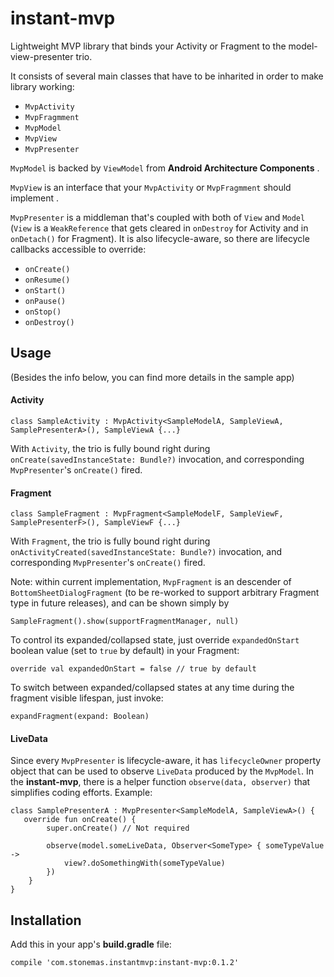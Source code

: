 # instant-mvp
Lightweight MVP library that binds your Activity or Fragment to the model-view-presenter trio.  

It consists of several main classes that have to be inharited in order to make library working:  
* `MvpActivity`
* `MvpFragmment`
* `MvpModel`
* `MvpView`
* `MvpPresenter`


`MvpModel` is backed by `ViewModel` from **Android Architecture Components** .
 
`MvpView` is an interface that your `MvpActivity` or `MvpFragmment` should implement . 

`MvpPresenter` is a middleman that's coupled with both of `View` and `Model` (`View` is a `WeakReference` that gets cleared in `onDestroy` for Activity and in `onDetach()` for Fragment). It is also lifecycle-aware, so there are lifecycle callbacks accessible to override:  

* `onCreate()`
* `onResume()`
* `onStart()`
* `onPause()`
* `onStop()`
* `onDestroy()`


## Usage
(Besides the info below, you can find more details in the sample app)

#### Activity

```
class SampleActivity : MvpActivity<SampleModelA, SampleViewA, SamplePresenterA>(), SampleViewA {...}
```
With `Activity`, the trio is fully bound right during `onCreate(savedInstanceState: Bundle?)` invocation, and corresponding `MvpPresenter`'s `onCreate()` fired.


#### Fragment
```
class SampleFragment : MvpFragment<SampleModelF, SampleViewF, SamplePresenterF>(), SampleViewF {...}
```
With `Fragment`, the trio is fully bound right during `onActivityCreated(savedInstanceState: Bundle?)` invocation, and corresponding `MvpPresenter`'s `onCreate()` fired.

Note: within current implementation, `MvpFragment` is an descender of `BottomSheetDialogFragment` (to be re-worked to support arbitrary Fragment type in future releases), and can be shown simply by 

```
SampleFragment().show(supportFragmentManager, null)
```

To control its expanded/collapsed state, just override `expandedOnStart` boolean value (set to `true` by default) in your Fragment:

```
override val expandedOnStart = false // true by default
```

To switch between expanded/collapsed states at any time during the fragment visible lifespan, just invoke:
```
expandFragment(expand: Boolean)
```

#### LiveData
Since every `MvpPresenter` is lifecycle-aware, it has `lifecycleOwner` property object that can be used to observe `LiveData` produced by the `MvpModel`. In the **instant-mvp**, there is a helper function `observe(data, observer)` that simplifies coding efforts. Example:
```
class SamplePresenterA : MvpPresenter<SampleModelA, SampleViewA>() {
   override fun onCreate() {
        super.onCreate() // Not required

        observe(model.someLiveData, Observer<SomeType> { someTypeValue ->
            view?.doSomethingWith(someTypeValue)
        })
    }
}    
```



## Installation
Add this in your app's **build.gradle** file:

```
compile 'com.stonemas.instantmvp:instant-mvp:0.1.2'
```
